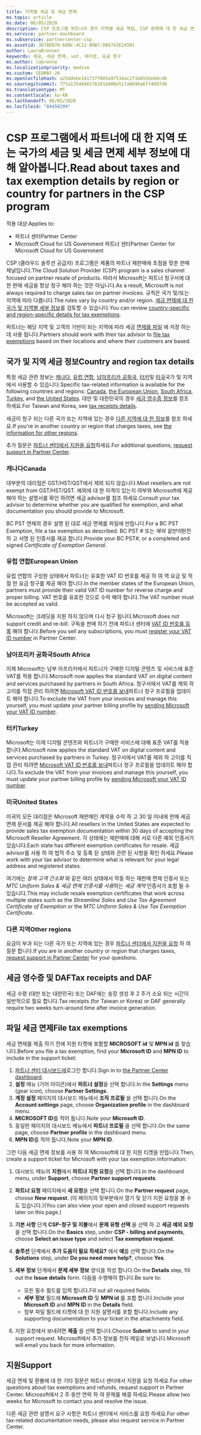 ```yaml
---
title: 지역별 세금 및 세금 면제
ms.topic: article
ms.date: 06/05/2020
description: CSP 프로그램 파트너의 경우 지역별 세금 책임, CSP 판매에 대 한 세금 면제를 제출 하는 방법 및 세금 질문에 대 한 지원을 받는 방법에 대해 알아보세요.
ms.service: partner-dashboard
ms.subservice: partnercenter-csp
ms.assetid: 3D78EB70-68BC-4C12-B9B7-DB4743E24501
author: LauraBrenner
keywords: 세금, 세금 면제, vat, 대리점, 요금 청구
ms.author: labrenne
ms.localizationpriority: medium
ms.custom: SEOMAY.20
ms.openlocfilehash: a25ddebe1417377005a97534ac2f1b6556e68cd6
ms.sourcegitcommit: 775a13540d6576201a900e517a0696a6ff4897d8
ms.translationtype: MT
ms.contentlocale: ko-KR
ms.lasthandoff: 06/05/2020
ms.locfileid: "84458299"
---
```

# <a name="read-about-taxes-and-tax-exemption-details-by-region-or-country-for-partners-in-the-csp-program"></a><span data-ttu-id="2da0f-104">CSP 프로그램에서 파트너에 대 한 지역 또는 국가의 세금 및 세금 면제 세부 정보에 대해 알아봅니다.</span><span class="sxs-lookup"><span data-stu-id="2da0f-104">Read about taxes and tax exemption details by region or country for partners in the CSP program</span></span>

<span data-ttu-id="2da0f-105">적용 대상:</span><span class="sxs-lookup"><span data-stu-id="2da0f-105">Applies to:</span></span>

- <span data-ttu-id="2da0f-106">파트너 센터</span><span class="sxs-lookup"><span data-stu-id="2da0f-106">Partner Center</span></span>
- <span data-ttu-id="2da0f-107">Microsoft Cloud for US Government 파트너 센터</span><span class="sxs-lookup"><span data-stu-id="2da0f-107">Partner Center for Microsoft Cloud for US Government</span></span>

<span data-ttu-id="2da0f-108">CSP (클라우드 솔루션 공급자) 프로그램은 제품의 파트너 재판매에 초점을 맞춘 판매 채널입니다.</span><span class="sxs-lookup"><span data-stu-id="2da0f-108">The Cloud Solution Provider (CSP) program is a sales channel focused on partner resale of products.</span></span> <span data-ttu-id="2da0f-109">따라서 Microsoft는 파트너 청구서에 대 한 판매 세금을 항상 청구 해야 하는 것은 아닙니다.</span><span class="sxs-lookup"><span data-stu-id="2da0f-109">As a result, Microsoft is not always required to charge sales tax on partner invoices.</span></span> <span data-ttu-id="2da0f-110">규칙은 국가 및/또는 지역에 따라 다릅니다.</span><span class="sxs-lookup"><span data-stu-id="2da0f-110">The rules vary by country and/or region.</span></span> <span data-ttu-id="2da0f-111">[세금 면제에 대 한 국가 및 지역별 세부 정보](#country-and-region-tax-details)를 검토할 수 있습니다.</span><span class="sxs-lookup"><span data-stu-id="2da0f-111">You can review [country-specific and region-specific details for tax exemptions](#country-and-region-tax-details).</span></span>

<span data-ttu-id="2da0f-112">파트너는 해당 지역 및 고객의 기반이 되는 지역에 따라 세금 [면제를 파일](#file-tax-exemptions) 에 저장 하는 데 사용 됩니다.</span><span class="sxs-lookup"><span data-stu-id="2da0f-112">Partners should work with their tax advisor to [file tax exemptions](#file-tax-exemptions) based on their locations and where their customers are based.</span></span>

## <a name="country-and-region-tax-details"></a><span data-ttu-id="2da0f-113">국가 및 지역 세금 정보</span><span class="sxs-lookup"><span data-stu-id="2da0f-113">Country and region tax details</span></span>

<span data-ttu-id="2da0f-114">특정 세금 관련 정보는 [캐나다](#canada), [유럽 연합](#european-union), [남아프리카 공화국](#south-africa), [터키](#turkey)및 [미국](#united-states)국가 및 지역에서 사용할 수 있습니다.</span><span class="sxs-lookup"><span data-stu-id="2da0f-114">Specific tax-related information is available for the following countries and regions: [Canada](#canada), [the European Union](#european-union), [South Africa](#south-africa), [Turkey](#turkey), and [the United States](#united-states).</span></span> <span data-ttu-id="2da0f-115">대만 및 대한민국의 경우 [세금 영수증 정보](#tax-receipts-and-daf)를 참조 하세요.</span><span class="sxs-lookup"><span data-stu-id="2da0f-115">For Taiwan and Korea, see [tax receipts details](#tax-receipts-and-daf).</span></span>

<span data-ttu-id="2da0f-116">세금이 청구 되는 다른 국가 또는 지역에 있는 경우 [다른 지역에 대 한 정보](#other-regions)를 참조 하세요.</span><span class="sxs-lookup"><span data-stu-id="2da0f-116">If you're in another country or region that charges taxes, see [the information for other regions](#other-regions).</span></span>

<span data-ttu-id="2da0f-117">추가 질문은 [파트너 센터에서 지원을 요청](#support)하세요.</span><span class="sxs-lookup"><span data-stu-id="2da0f-117">For additional questions, [request support in Partner Center](#support).</span></span>

### <a name="canada"></a><span data-ttu-id="2da0f-118">캐나다</span><span class="sxs-lookup"><span data-stu-id="2da0f-118">Canada</span></span>

<span data-ttu-id="2da0f-119">대부분의 대리점은 GST/HST/QST에서 제외 되지 않습니다.</span><span class="sxs-lookup"><span data-stu-id="2da0f-119">Most resellers are not exempt from GST/HST/QST.</span></span> <span data-ttu-id="2da0f-120">예외에 대 한 자격이 있는지 여부와 Microsoft에 제공 해야 하는 설명서를 확인 하려면 세금 advisor를 참조 하세요.</span><span class="sxs-lookup"><span data-stu-id="2da0f-120">Consult your tax advisor to determine whether you are qualified for exemption, and what documentation you should provide to Microsoft.</span></span>

<span data-ttu-id="2da0f-121">BC PST 면제의 경우 설명 된 대로 세금 면제를 파일에 만듭니다.</span><span class="sxs-lookup"><span data-stu-id="2da0f-121">For a BC PST Exemption, file a tax exemption as described.</span></span> <span data-ttu-id="2da0f-122">BC PST # 또는 *예외 일반의*완전 하 고 서명 된 인증서를 제공 합니다.</span><span class="sxs-lookup"><span data-stu-id="2da0f-122">Provide your BC PST#, or a completed and signed *Certificate of Exemption General*.</span></span>

### <a name="european-union"></a><span data-ttu-id="2da0f-123">유럽 연합</span><span class="sxs-lookup"><span data-stu-id="2da0f-123">European Union</span></span>

<span data-ttu-id="2da0f-124">유럽 연합의 구성원 상태에서 파트너는 유효한 VAT ID 번호를 제공 하 여 역 요금 및 적절 한 요금 청구를 제공 해야 합니다.</span><span class="sxs-lookup"><span data-stu-id="2da0f-124">In the member states of the European Union, partners must provide their valid VAT ID number for reverse charge and proper billing.</span></span> <span data-ttu-id="2da0f-125">VAT 번호를 유효한 것으로 수락 해야 합니다.</span><span class="sxs-lookup"><span data-stu-id="2da0f-125">The VAT number must be accepted as valid.</span></span>

<span data-ttu-id="2da0f-126">Microsoft는 크레딧을 지원 하지 않으며 다시 청구 됩니다.</span><span class="sxs-lookup"><span data-stu-id="2da0f-126">Microsoft does not support credit and re-bill.</span></span> <span data-ttu-id="2da0f-127">구독을 판매 하기 전에 파트너 센터에 [VAT ID 번호를 등록](organization-tax-info.md) 해야 합니다.</span><span class="sxs-lookup"><span data-stu-id="2da0f-127">Before you sell any subscriptions, you must [register your VAT ID number](organization-tax-info.md) in Partner Center.</span></span>

### <a name="south-africa"></a><span data-ttu-id="2da0f-128">남아프리카 공화국</span><span class="sxs-lookup"><span data-stu-id="2da0f-128">South Africa</span></span>

<span data-ttu-id="2da0f-129">이제 Microsoft는 남부 아프리카에서 파트너가 구매한 디지털 콘텐츠 및 서비스에 표준 VAT를 적용 합니다.</span><span class="sxs-lookup"><span data-stu-id="2da0f-129">Microsoft now applies the standard VAT on digital content and services purchased by partners in South Africa.</span></span> <span data-ttu-id="2da0f-130">청구서에서 VAT를 제외 하 고이를 직접 관리 하려면 [Microsoft VAT ID 번호를 보내](organization-tax-info.md)파트너 청구 프로필을 업데이트 해야 합니다.</span><span class="sxs-lookup"><span data-stu-id="2da0f-130">To exclude the VAT from your invoices and manage this yourself, you must update your partner billing profile by [sending Microsoft your VAT ID number](organization-tax-info.md).</span></span>

### <a name="turkey"></a><span data-ttu-id="2da0f-131">터키</span><span class="sxs-lookup"><span data-stu-id="2da0f-131">Turkey</span></span>

<span data-ttu-id="2da0f-132">Microsoft는 이제 디지털 콘텐츠와 파트너가 구매한 서비스에 대해 표준 VAT를 적용 합니다.</span><span class="sxs-lookup"><span data-stu-id="2da0f-132">Microsoft now applies the standard VAT on digital content and services purchased by partners in Turkey.</span></span> <span data-ttu-id="2da0f-133">청구서에서 VAT를 제외 하 고이를 직접 관리 하려면 [Microsoft VAT ID 번호를 보내](organization-tax-info.md)파트너 청구 프로필을 업데이트 해야 합니다.</span><span class="sxs-lookup"><span data-stu-id="2da0f-133">To exclude the VAT from your invoices and manage this yourself, you must update your partner billing profile by [sending Microsoft your VAT ID number](organization-tax-info.md).</span></span>

### <a name="united-states"></a><span data-ttu-id="2da0f-134">미국</span><span class="sxs-lookup"><span data-stu-id="2da0f-134">United States</span></span>

<span data-ttu-id="2da0f-135">미국의 모든 대리점은 Microsoft 재판매인 계약을 수락 하 고 30 일 이내에 판매 세금 면제 문서를 제공 해야 합니다.</span><span class="sxs-lookup"><span data-stu-id="2da0f-135">All resellers in the United States are expected to provide sales tax exemption documentation within 30 days of accepting the Microsoft Reseller Agreement.</span></span> <span data-ttu-id="2da0f-136">각 상태에는 재판매에 대해 서로 다른 예외 인증서가 있습니다.</span><span class="sxs-lookup"><span data-stu-id="2da0f-136">Each state has different exemption certificates for resale.</span></span> <span data-ttu-id="2da0f-137">세금 advisor를 사용 하 여 법적 주소 및 등록 된 상태와 관련 된 사항을 확인 하세요.</span><span class="sxs-lookup"><span data-stu-id="2da0f-137">Please work with your tax advisor to determine what is relevant for your legal address and registered states.</span></span>

<span data-ttu-id="2da0f-138">여기에는 *잠재 고객 간소화* 와 같은 여러 상태에서 작동 하는 재판매 면제 인증서 또는 *MTC Uniform Sales & 세금 면제 인증서를 사용*하는 *세금 계약* 인증서가 포함 될 수 있습니다.</span><span class="sxs-lookup"><span data-stu-id="2da0f-138">This may include resale exemption certificates that work across multiple states such as the *Streamline Sales* and *Use Tax Agreement Certificate of Exemption* or the *MTC Uniform Sales & Use Tax Exemption Certificate*.</span></span>

### <a name="other-regions"></a><span data-ttu-id="2da0f-139">다른 지역</span><span class="sxs-lookup"><span data-stu-id="2da0f-139">Other regions</span></span>

<span data-ttu-id="2da0f-140">요금이 부과 되는 다른 국가 또는 지역에 있는 경우 [파트너 센터에서 지원을 요청](#support) 하 여 질문 합니다.</span><span class="sxs-lookup"><span data-stu-id="2da0f-140">If you are in another country or region that charges taxes, [request support in Partner Center](#support) for your questions.</span></span>

## <a name="tax-receipts-and-daf"></a><span data-ttu-id="2da0f-141">세금 영수증 및 DAF</span><span class="sxs-lookup"><span data-stu-id="2da0f-141">Tax receipts and DAF</span></span>

<span data-ttu-id="2da0f-142">세금 수령 (대만 또는 대한민국) 또는 DAF에는 송장 생성 후 2 주가 소요 되는 시간이 일반적으로 필요 합니다.</span><span class="sxs-lookup"><span data-stu-id="2da0f-142">Tax receipts (for Taiwan or Korea) or DAF generally require two weeks turn-around time after invoice generation.</span></span>

## <a name="file-tax-exemptions"></a><span data-ttu-id="2da0f-143">파일 세금 면제</span><span class="sxs-lookup"><span data-stu-id="2da0f-143">File tax exemptions</span></span>

<span data-ttu-id="2da0f-144">세금 면제를 제출 하기 전에 지원 티켓에 포함할 **MICROSOFT id** 및 **MPN id** 를 찾습니다.</span><span class="sxs-lookup"><span data-stu-id="2da0f-144">Before you file a tax exemption, find your **Microsoft ID** and **MPN ID** to include in the support ticket:</span></span>

1. <span data-ttu-id="2da0f-145">[파트너 센터 대시보드에](https://partner.microsoft.com/dashboard/)로그인 합니다.</span><span class="sxs-lookup"><span data-stu-id="2da0f-145">Sign in to [the Partner Center dashboard](https://partner.microsoft.com/dashboard/).</span></span>
2. <span data-ttu-id="2da0f-146">**설정** 메뉴 (기어 아이콘)에서 **파트너 설정**을 선택 합니다.</span><span class="sxs-lookup"><span data-stu-id="2da0f-146">In the **Settings** menu (gear icon), choose **Partner Settings**.</span></span>
3. <span data-ttu-id="2da0f-147">**계정 설정** 페이지의 대시보드 메뉴에서 **조직 프로필** 을 선택 합니다.</span><span class="sxs-lookup"><span data-stu-id="2da0f-147">On the **Account settings** page, choose **Organization profile** in the dashboard menu.</span></span>
4. <span data-ttu-id="2da0f-148">**MICROSOFT ID**를 적어 둡니다.</span><span class="sxs-lookup"><span data-stu-id="2da0f-148">Note your **Microsoft ID**.</span></span>
5. <span data-ttu-id="2da0f-149">동일한 페이지의 대시보드 메뉴에서 **파트너 프로필** 을 선택 합니다.</span><span class="sxs-lookup"><span data-stu-id="2da0f-149">On the same page, choose **Partner profile** in the dashboard menu.</span></span>
6. <span data-ttu-id="2da0f-150">**MPN ID**를 적어 둡니다.</span><span class="sxs-lookup"><span data-stu-id="2da0f-150">Note your **MPN ID**.</span></span>

<span data-ttu-id="2da0f-151">그런 다음 세금 면제 정보를 사용 하 여 Microsoft에 대 한 지원 티켓을 만듭니다.</span><span class="sxs-lookup"><span data-stu-id="2da0f-151">Then, create a support ticket for Microsoft with your tax exemption information:</span></span>

1. <span data-ttu-id="2da0f-152">대시보드 메뉴의 **지원**에서 **파트너 지원 요청**을 선택 합니다.</span><span class="sxs-lookup"><span data-stu-id="2da0f-152">In the dashboard menu, under **Support**, choose **Partner support requests**.</span></span>
2. <span data-ttu-id="2da0f-153">**파트너 요청** 페이지에서 **새 요청**을 선택 합니다.</span><span class="sxs-lookup"><span data-stu-id="2da0f-153">On the **Partner request** page, choose **New request**.</span></span> <span data-ttu-id="2da0f-154">(이 페이지의 뒷부분에서 열기 및 닫기 지원 요청을 볼 수도 있습니다.)</span><span class="sxs-lookup"><span data-stu-id="2da0f-154">(You can also view your open and closed support requests later on this page.)</span></span>
3. <span data-ttu-id="2da0f-155">**기본 사항** 단계 **CSP-청구 및 지불**에서 **문제 유형 선택** 을 선택 하 고 **세금 예외 요청**을 선택 합니다.</span><span class="sxs-lookup"><span data-stu-id="2da0f-155">On the **Basics** step, under **CSP - billing and payments**, choose **Select an issue type** and select **Tax exemption request**.</span></span>
4. <span data-ttu-id="2da0f-156">**솔루션** 단계에서 **추가 도움이 필요 하세요?** 에서 **예**를 선택 합니다.</span><span class="sxs-lookup"><span data-stu-id="2da0f-156">On the **Solutions** step, under **Do you need more help?**, choose **Yes**.</span></span>
5. <span data-ttu-id="2da0f-157">**세부 정보** 단계에서 **문제 세부 정보** 양식을 작성 합니다.</span><span class="sxs-lookup"><span data-stu-id="2da0f-157">On the **Details** step, fill out the **Issue details** form.</span></span> <span data-ttu-id="2da0f-158">다음을 수행해야 합니다.</span><span class="sxs-lookup"><span data-stu-id="2da0f-158">Be sure to:</span></span>

    - <span data-ttu-id="2da0f-159">모든 필수 필드를 입력 합니다.</span><span class="sxs-lookup"><span data-stu-id="2da0f-159">Fill out all required fields.</span></span>
    - <span data-ttu-id="2da0f-160">**세부 정보** 필드에 **Microsoft ID** 및 **MPN id** 를 포함 합니다.</span><span class="sxs-lookup"><span data-stu-id="2da0f-160">Include your **Microsoft ID** and **MPN ID** in the **Details** field.</span></span>
    - <span data-ttu-id="2da0f-161">첨부 파일 필드에 티켓에 대 한 지원 설명서를 포함 합니다.</span><span class="sxs-lookup"><span data-stu-id="2da0f-161">Include any supporting documentation to your ticket in the attachments field.</span></span>

6. <span data-ttu-id="2da0f-162">지원 요청에서 보내려면 **제출** 을 선택 합니다.</span><span class="sxs-lookup"><span data-stu-id="2da0f-162">Choose **Submit** to send in your support request.</span></span> <span data-ttu-id="2da0f-163">Microsoft에서 추가 정보를 전자 메일로 보냅니다.</span><span class="sxs-lookup"><span data-stu-id="2da0f-163">Microsoft will email you back for more information.</span></span>

## <a name="support"></a><span data-ttu-id="2da0f-164">지원</span><span class="sxs-lookup"><span data-stu-id="2da0f-164">Support</span></span>

<span data-ttu-id="2da0f-165">세금 면제 및 환불에 대 한 기타 질문은 파트너 센터에서 지원을 요청 하세요.</span><span class="sxs-lookup"><span data-stu-id="2da0f-165">For other questions about tax exemptions and refunds, request support in Partner Center.</span></span> <span data-ttu-id="2da0f-166">Microsoft에서 2 주 동안 연락 하 여 문제를 해결 하세요.</span><span class="sxs-lookup"><span data-stu-id="2da0f-166">Please allow two weeks for Microsoft to contact you and resolve the issue.</span></span>

<span data-ttu-id="2da0f-167">다른 세금 관련 설명서 요구 사항은 파트너 센터에서 서비스를 요청 하세요.</span><span class="sxs-lookup"><span data-stu-id="2da0f-167">For other tax-related documentation needs, please also request service in Partner Center.</span></span>
